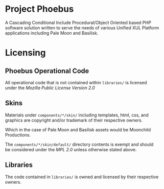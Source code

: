 Project Phoebus
===
A Cascading Conditional Include Procedural/Object Oriented based PHP software solution written to serve the needs of various Unified XUL Platform applications including Pale Moon and Basilisk.

Licensing
===
Phoebus Operational Code
---
All operational code that is not contained within `libraries/` is licensed under the *Mozilla Public License Version 2.0*

Skins
---
Materials under `components/*/skin/` including templates, html, css, and graphics are copyright and/or trademark of their respective owners.

Which in the case of Pale Moon and Basilisk assets would be Moonchild Productions.

The `components/*/skin/default/` directory contents is exempt and should be considered under the *MPL 2.0* unless otherwise stated above.

Libraries
---
The code contained in `libraries/` is owned and licensed by their respective owners.
